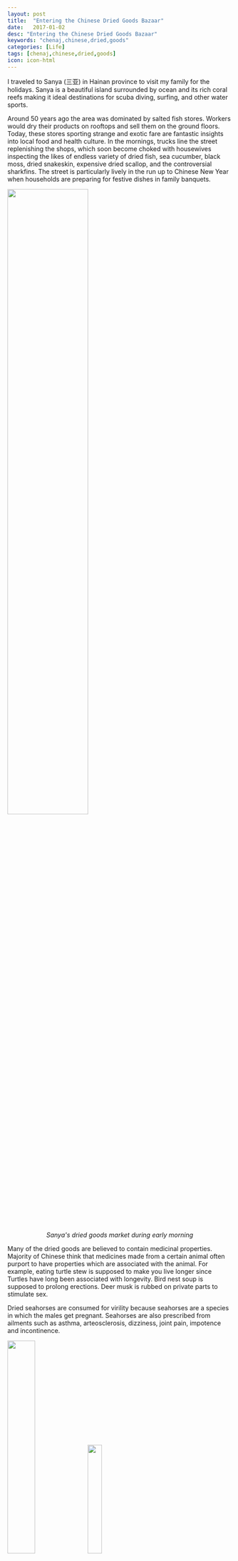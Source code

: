 ```yaml
---
layout: post
title:  "Entering the Chinese Dried Goods Bazaar"
date:   2017-01-02
desc: "Entering the Chinese Dried Goods Bazaar"
keywords: "chenaj,chinese,dried,goods"
categories: [Life]
tags: [chenaj,chinese,dried,goods]
icon: icon-html
---
```


I traveled to Sanya (三亚) in Hainan province to visit my family for the holidays. Sanya is a beautiful island 
surrounded by ocean and its rich coral reefs making it ideal destinations for scuba diving, surfing, and other water 
sports.

Around 50 years ago the area was dominated by salted fish stores. Workers would dry their products on rooftops and 
sell them on the ground floors. Today, these stores sporting strange and exotic fare are fantastic insights into local 
food and health culture. In the mornings, trucks line the street replenishing the shops, which soon become choked with 
housewives inspecting the likes of endless variety of dried fish, sea cucumber, black moss, dried snakeskin, 
expensive dried scallop, and the controversial sharkfins. The street is particularly lively in the run up to Chinese 
New Year when households are preparing for festive dishes in family banquets.


<!-- ![edit]({{ site.img_path }}/chinese_dried_goods/bazaar.jpg) -->
<img src="{{ site.img_path }}/chinese_dried_goods/bazaar.jpg" width="60%">
    
<center><i>Sanya's dried goods market during early morning</i></center>


Many of the dried goods are believed to contain medicinal properties. Majority of Chinese think that medicines made 
from a certain animal often purport to have properties which are associated with the animal. For example, eating 
turtle stew is supposed to make you live longer since Turtles have long been associated with longevity. Bird nest soup 
is supposed to prolong erections. Deer musk is rubbed on private parts to stimulate sex.

Dried seahorses are consumed for virility because seahorses are a species in which the males get pregnant. Seahorses 
are also prescribed from ailments such as asthma, arteosclerosis, dizziness, joint pain, impotence and incontinence.


<!-- ![edit]({{ site.img_path }}/chinese_dried_goods/dried_oyster.jpg) -->
<img src="{{ site.img_path }}/chinese_dried_goods/dried_oyster.jpg" width="35%"> 
<!-- ![edit]({{ site.img_path }}/chinese_dried_goods/dried_moss.jpg) -->
<img src="{{ site.img_path }}/chinese_dried_goods/dried_moss.jpg" width="25%">

<center><i>Dried oyster and black moss</i></center>


Some dishes are also made for consumption out of superstition and good luck such as dried oysters and black moss. 
These two delicacies are popular during Chinese New Year because of their auspicious names. Dried oysters (bottom) are 
called ‘ho see’ which sounds like good deeds, good fortune, or prosperity, while black moss (top) is a pun on ‘fa choi’ 
which means ‘to get rich.’ And, you will have good fortune upon you when you ate them together.

Picking the best quality ingredients is a very difficult task to the untrained eye. As for black moss, I learned from 
my uncle to keep an eye out for fakes. The best way to tell is to soak a small section in water — fake black moss turns 
the water murky.